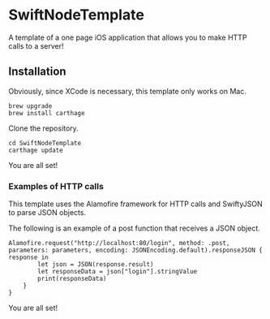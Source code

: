 # SwiftNodeTemplate

A template of a one page iOS application that allows you to make HTTP calls to a server!

## Installation

Obviously, since XCode is necessary, this template only works on Mac.

```
brew upgrade
brew install carthage
```

Clone the repository.

```
cd SwiftNodeTemplate
carthage update
```

You are all set!


### Examples of HTTP calls

This template uses the Alamofire framework for HTTP calls and SwiftyJSON to parse JSON objects.

The following is an example of a post function that receives a JSON object.

```
Alamofire.request("http://localhost:80/login", method: .post, parameters: parameters, encoding: JSONEncoding.default).responseJSON { response in
        let json = JSON(response.result)
        let responseData = json["login"].stringValue
        print(responseData)
    }
}
```

You are all set!
